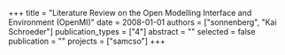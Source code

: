 +++
title = "Literature Review on the Open Modelling Interface and Environment (OpenMI)"
date = 2008-01-01
authors = ["sonnenberg", "Kai Schroeder"]
publication_types = ["4"]
abstract = ""
selected = false
publication = ""
projects = ["samcso"]
+++

